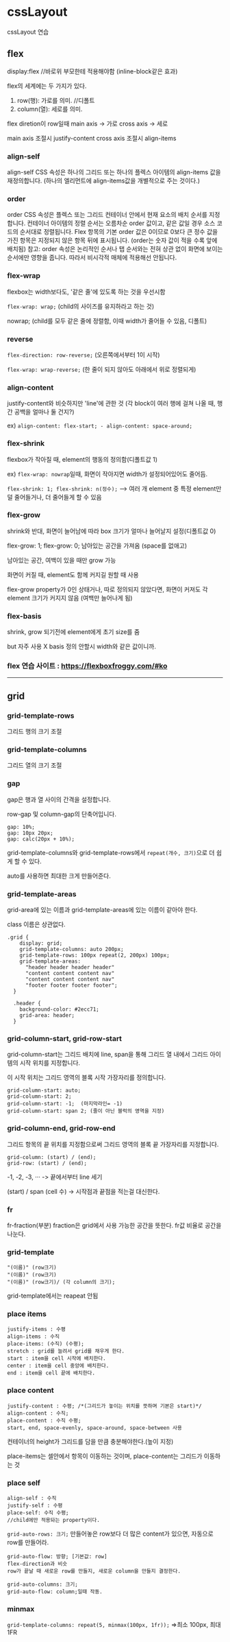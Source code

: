 # cssLayout
cssLayout 연습

## flex

display:flex	//바로위 부모한테 적용해야함 (inline-block같은 효과)

flex의 세계에는 두 가지가 있다.
1. row(행): 가로를 의미.  //디폴트
2. column(열): 세로를 의미.

flex diretion이 row일때
main axis -> 가로
cross axis -> 세로

main axis 조절시 justify-content
cross axis 조절시 align-items

### align-self
align-self CSS 속성은 하나의 그리드 또는 하나의 플렉스 아이템의 align-items 값을 재정의합니다.
(하나의 엘리먼트에 align-items값을 개별적으로 주는 것이다.)

### order
order CSS 속성은 플렉스 또는 그리드 컨테이너 안에서 현재 요소의 배치 순서를 지정합니다. 컨테이너 아이템의 정렬 순서는 오름차순 order 값이고, 같은 값일 경우 소스 코드의 순서대로 정렬됩니다. Flex 항목의 기본 order 값은 0이므로 0보다 큰 정수 값을 가진 항목은 지정되지 않은 항목 뒤에 표시됩니다.
(order는 숫자 값이 적을 수록 앞에 배치됨)
참고: order 속성은 논리적인 순서나 탭 순서와는 전혀 상관 없이 화면에 보이는 순서에만 영향을 줍니다. 따라서 비시각적 매체에 적용해선 안됩니다.


### flex-wrap
flexbox는 width보다도, '같은 줄'에 있도록 하는 것을 우선시함

`flex-wrap: wrap;` (child의 사이즈를 유지하라고 하는 것)

nowrap; (child를 모두 같은 줄에 정렬함, 이때 width가 줄어들 수 있음, 디폴트)

### reverse
`flex-direction: row-reverse;` (오른쪽에서부터 1이 시작)

`flex-wrap: wrap-reverse;` (한 줄이 되지 않아도 아래에서 위로 정렬되게)

### align-content
justify-content와 비슷하지만 'line'에 관한 것 (각 block이 여러 행에 걸쳐 나올 때, 행간 공백을 얼마나 둘 건지?)

ex) `align-content: flex-start; - align-content: space-around;`

### flex-shrink
flexbox가 작아질 때, element의 행동의 정의함(디폴트값 1)

ex) `flex-wrap: nowrap`일때, 화면이 작아지면 width가 설정되어있어도 줄어듬.

`flex-shrink: 1; flex-shrink: n(정수);` --> 여러 개 element 중 특정 element만 덜 줄어들거나, 더 줄어들게 할 수 있음


### flex-grow
shrink와 반대, 화면이 늘어남에 따라 box 크기가 얼마나 늘어날지 설정(디폴트값 0)

flex-grow: 1; flex-grow: 0; 남아있는 공간을 가져옴 (space를 없애고)

남아있는 공간, 여백이 있을 때만 grow 가능

화면이 커질 때, element도 함께 커지길 원할 때 사용

flex-grow property가 0인 상태거나, 따로 정의되지 않았다면, 화면이 커져도 각 element 크기가 커지지 않음 (여백만 늘어나게 됨)


### flex-basis
shrink, grow 되기전에 element에게 초기 size를 줌

but 자주 사용 X basis 정의 안할시 width와 같은 값이니까.


### flex 연습 사이트 : https://flexboxfroggy.com/#ko

-----------------------------------------------------------------------------------

## grid

### grid-template-rows
그리드 행의 크기 조절

### grid-template-columns
그리드 열의 크기 조절

### gap
gap은 행과 열 사이의 간격을 설정합니다.

row-gap 및 column-gap의 단축어입니다.
```
gap: 10%;
gap: 10px 20px;
gap: calc(20px + 10%);
```

grid-template-columns와 grid-template-rows에서 `repeat(개수, 크기)`으로 더 쉽게 할 수 있다.

auto를 사용하면 최대한 크게 만들어준다.


### grid-template-areas
grid-area에 있는 이름과 grid-template-areas에 있는 이름이 같아야 한다.

class 이름은 상관없다.
```
.grid {
    display: grid;
    grid-template-columns: auto 200px;
    grid-template-rows: 100px repeat(2, 200px) 100px;
    grid-template-areas:
      "header header header header"
      "content content content nav"
      "content content content nav"
      "footer footer footer footer";
  }
  
  .header {
    background-color: #2ecc71;
    grid-area: header;
  }
```

### grid-column-start, grid-row-start
grid-column-start는 그리드 배치에 line, span을 통해 그리드 열 내에서 그리드 아이템의 시작 위치를 지정합니다.

이 시작 위치는 그리드 영역의 블록 시작 가장자리를 정의합니다.

```
grid-column-start: auto;
grid-column-start: 2;
grid-column-start: -1;  (마지막라인= -1)
grid-column-start: span 2; (줄이 아닌 블럭의 영역을 지정)
```

### grid-column-end, grid-row-end

그리드 항목의 끝 위치를 지정함으로써 그리드 영역의 블록 끝 가장자리를 지정합니다.

```
grid-column: (start) / (end);
grid-row: (start) / (end);
```

-1, -2, -3, ··· -> 끝에서부터 line 세기

(start) / span (cell 수) -> 시작점과 끝점을 적는걸 대신한다.

### fr
fr-fraction(부분)
fraction은 grid에서 사용 가능한 공간을 뜻한다.
fr값 비율로 공간을 나눈다.

### grid-template
```
"(이름)" (row크기)
"(이름)" (row크기)
"(이름)" (row크기)/ (각 column의 크기);
```
grid-template에서는 reapeat 안됨


### place items
```
justify-items : 수평
align-items : 수직
place-items: (수직) (수평);
stretch : grid를 늘려서 grid를 채우게 한다.
start : item을 cell 시작에 배치한다.
center : item을 cell 중앙에 배치한다.
end : item을 cell 끝에 배치한다.
```

### place content
```
justify-content : 수평; /*(그리드가 놓이는 위치를 뜻하며 기본은 start)*/
align-content : 수직;
place-content : 수직 수평;
start, end, space-evenly, space-around, space-between 사용
```

컨테이너의 height가 그리드를 담을 만큼 충분해야한다.(높이 지정)

place-items는 셀안에서 항목이 이동하는 것이며, place-content는 그리드가 이동하는 것


### place self
```
align-self : 수직
justify-self : 수평
place-self: 수직 수평;
//child에만 적용돠는 property이다.
```

`grid-auto-rows: 크기;`
만들어놓은 row보다 더 많은 content가 있으면, 자동으로 row를 만들어라.

```
grid-auto-flow: 방향; [기본값: row]
flex-direction과 비슷
row가 끝날 때 새로운 row를 만들지, 새로운 column을 만들지 결정한다.
```

```
grid-auto-columns: 크기;
grid-auto-flow: column;일때 작동.
```


### minmax
`grid-template-columns: repeat(5, minmax(100px, 1fr));` =>최소 100px, 최대 1FR
